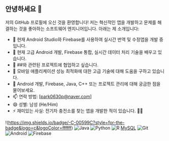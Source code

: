 ## 안녕하세요 👋

저의 GitHub 프로필에 오신 것을 환영합니다! 저는 혁신적인 앱을 개발하고 문제를 해결하는 것을 좋아하는 소프트웨어 엔지니어입니다. 아래는 제 소개입니다:

- 🔭 현재 Android Studio와 Firebase를 사용하여 실시간 번역 및 수정앱을 개발 중입니다.
- 🌱 현재 고급 Android 개발, Firebase 통합, 실시간 데이터 처리 기술을 배우고 있습니다.
- 👯 ##와 관련된 프로젝트에 협업하고 싶습니다.
- 🤔 모바일 애플리케이션 성능 최적화에 대한 고급 기술에 대해 도움을 구하고 있습니다.
- 💬 Android 개발, Firebase, Java, C++ 또는 프로젝트 관리에 대해 궁금한 점을 물어보세요.
- 📫 연락 방법: [park0630p@naver.com]
- 😄 성별: 남성 (He/Him)
- ⚡ 재미있는 사실: 전기차 충전소를 찾는 앱을 개발한 적이 있습니다. 🚗🔌



!(https://img.shields.io/badge/-C-00599C?style=for-the-badge&logo=c&logoColor=ffffff)
![Java](https://img.shields.io/badge/-Java-007396?style=for-the-badge&logo=java&logoColor=ffffff)
![Python](https://img.shields.io/badge/-Python-3776AB?style=for-the-badge&logo=python&logoColor=ffffff)
![R](https://img.shields.io/badge/-R-276DC3?style=for-the-badge&logo=r&logoColor=ffffff)
[MySQL](https://img.shields.io/badge/-MySQL-4479A1?style=for-the-badge&logo=mysql&logoColor=ffffff)
![Git](https://img.shields.io/badge/-Git-F05032?style=for-the-badge&logo=git&logoColor=ffffff)
![Android](https://img.shields.io/badge/-Android-3DDC84?style=for-the-badge&logo=android&logoColor=ffffff)
![Firebase](https://img.shields.io/badge/-Firebase-FFCA28?style=for-the-badge&logo=firebase&logoColor=ffffff)
